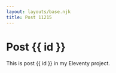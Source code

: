 ```yaml
---
layout: layouts/base.njk
title: Post 11215
---
```


# Post {{ id }}

This is post {{ id }} in my Eleventy project.
